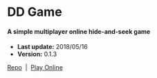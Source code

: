 # DD Game

#### A simple multiplayer online hide-and-seek game  

+ __Last update:__  2018/05/16
+ __Version:__      0.1.3

[Repo](https://github.com/richplastow/ddgame) &nbsp;|&nbsp;
[Play Online](http://richplastow.com/ddgame/index.html)  
